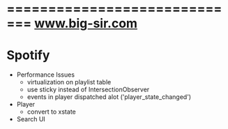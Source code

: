 =============================
www.big-sir.com
=============================
Spotify
=============================
- Performance Issues
    - virtualization on playlist table
    - use sticky instead of IntersectionObserver
    - events in player dispatched alot ('player_state_changed')
- Player
    - convert to xstate
- Search UI

